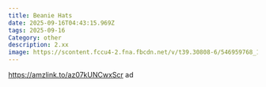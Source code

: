 ```yaml
---
title: Beanie Hats
date: 2025-09-16T04:43:15.969Z
tags: 2025-09-16
Category: other
description: 2.xx
image: https://scontent.fccu4-2.fna.fbcdn.net/v/t39.30808-6/546959768_1293688842508819_7783366288047369287_n.jpg?_nc_cat=100&ccb=1-7&_nc_sid=aa7b47&_nc_ohc=KzG462ssrcIQ7kNvwE9THkn&_nc_oc=AdmeyhDMmwG1jdE4fKRPSl51_nfJln5OipsO9D0VjB_Xu6D0qYB7ZDRr7ynTi43bhdc&_nc_zt=23&_nc_ht=scontent.fccu4-2.fna&_nc_gid=ahqgGy67reDPH36zygZeSg&oh=00_AfZftwasvwiUeQlJLIyg8nJ3yBG2GfmM1XGkrnPewbAvVw&oe=68CEBD2B
---
```

https://amzlink.to/az07kUNCwxScr ad